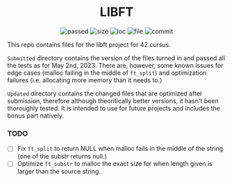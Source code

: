 <h1 align="center">LIBFT</h1>

<p align="center">
    <img alt="passed" src="https://img.shields.io/static/v1?label=passed&message=125/100&color=brightgreen&logo=42&logoColor=green">
    <img alt="size" src="https://img.shields.io/github/languages/code-size/darrenkuro/42_ft_printf?color=red">
    <img alt="loc" src="https://img.shields.io/tokei/lines/github/darrenkuro/42_libft">
    <img alt="file" src="https://img.shields.io/github/directory-file-count/darrenkuro/42_libft/Submitted?label=files%20submitted&color=yellow">
    <img alt="commit" src="https://img.shields.io/github/last-commit/darrenkuro/42_libft?color=orange">
</p>

This repo contains files for the libft project for 42 cursus. 

`Submitted` directory contains the version of the files turned in and passed all the tests as for May 2nd, 2023. There are, however, some known issues for edge cases (malloc failing in the middle of `ft_split`) and optimization failures (i.e. allocating more memory than it needs to.)

`Updated` directory contains the changed files that are optimized after submission, therefore although theoritically better versions, it hasn't been thoroughly tested. It is intended to use for future projects and includes the bonus part natively.

### TODO
- [ ] Fix `ft_split` to return NULL when malloc fails in the middle of the string (one of the substr returns null.)
- [ ] Optimize `ft_substr` to malloc the exact size for when length given is larger than the source string.
